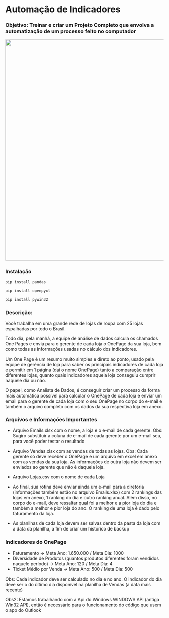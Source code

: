 # Automação de Indicadores
### Objetivo: Treinar e criar um Projeto Completo que envolva a automatização de um processo feito no computador

<div align="center">
<img src='https://user-images.githubusercontent.com/116774040/198345561-98205228-136a-4a1e-834b-3c6115822b1c.png' width=700>
</div>
  
### Instalação

```
pip install pandas
```

```
pip install openpyxl
```

```
pip install pywin32
```

### Descrição:

Você trabalha em uma grande rede de lojas de roupa com 25 lojas espalhadas por todo o Brasil.

Todo dia, pela manhã, a equipe de análise de dados calcula os chamados One Pages e envia para o gerente de cada loja o OnePage da sua loja, bem como todas as informações usadas no cálculo dos indicadores.

Um One Page é um resumo muito simples e direto ao ponto, usado pela equipe de gerência de loja para saber os principais indicadores de cada loja e permitir em 1 página (daí o nome OnePage) tanto a comparação entre diferentes lojas, quanto quais indicadores aquela loja conseguiu cumprir naquele dia ou não.

O papel, como Analista de Dados, é conseguir criar um processo da forma mais automática possível para calcular o OnePage de cada loja e enviar um email para o gerente de cada loja com o seu OnePage no corpo do e-mail e também o arquivo completo com os dados da sua respectiva loja em anexo.


### Arquivos e Informações Importantes

- Arquivo Emails.xlsx com o nome, a loja e o e-mail de cada gerente. Obs: Sugiro substituir a coluna de e-mail de cada gerente por um e-mail seu, para você poder testar o resultado

- Arquivo Vendas.xlsx com as vendas de todas as lojas. Obs: Cada gerente só deve receber o OnePage e um arquivo em excel em anexo com as vendas da sua loja. As informações de outra loja não devem ser enviados ao gerente que não é daquela loja.

- Arquivo Lojas.csv com o nome de cada Loja

- Ao final, sua rotina deve enviar ainda um e-mail para a diretoria (informações também estão no arquivo Emails.xlsx) com 2 rankings das lojas em anexo, 1 ranking do dia e outro ranking anual. Além disso, no corpo do e-mail, deve ressaltar qual foi a melhor e a pior loja do dia e também a melhor e pior loja do ano. O ranking de uma loja é dado pelo faturamento da loja.

- As planilhas de cada loja devem ser salvas dentro da pasta da loja com a data da planilha, a fim de criar um histórico de backup

### Indicadores do OnePage

- Faturamento -> Meta Ano: 1.650.000 / Meta Dia: 1000
- Diversidade de Produtos (quantos produtos diferentes foram vendidos naquele período) -> Meta Ano: 120 / Meta Dia: 4
- Ticket Médio por Venda -> Meta Ano: 500 / Meta Dia: 500

Obs: Cada indicador deve ser calculado no dia e no ano. O indicador do dia deve ser o do último dia disponível na planilha de Vendas (a data mais recente)

Obs2: Estamos trabalhando com a Api do Windows WINDOWS API (antiga Win32 API), então é necessário para o funcionamento do código que usem o app do Outlook

